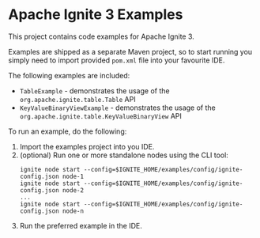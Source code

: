 # Apache Ignite 3 Examples

This project contains code examples for Apache Ignite 3.

Examples are shipped as a separate Maven project, so to start running you simply need
to import provided `pom.xml` file into your favourite IDE.

The following examples are included:
* `TableExample` - demonstrates the usage of the `org.apache.ignite.table.Table` API
* `KeyValueBinaryViewExample` - demonstrates the usage of the `org.apache.ignite.table.KeyValueBinaryView` API

To run an example, do the following:
1. Import the examples project into you IDE.
2. (optional) Run one or more standalone nodes using the CLI tool:
    ```
    ignite node start --config=$IGNITE_HOME/examples/config/ignite-config.json node-1
    ignite node start --config=$IGNITE_HOME/examples/config/ignite-config.json node-2
    ...
    ignite node start --config=$IGNITE_HOME/examples/config/ignite-config.json node-n
    ```
3. Run the preferred example in the IDE.
